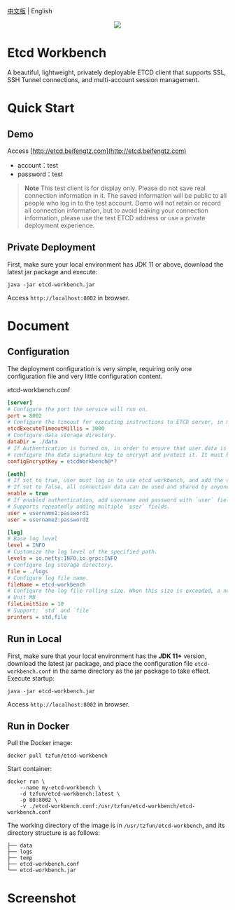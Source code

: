 [中文版](./README_ZH.md) | English

<div align=center>
<img src=web/design/logo.png/>
</div>

# Etcd Workbench

A beautiful, lightweight, privately deployable ETCD client that supports SSL, SSH Tunnel connections, and multi-account session management.

# Quick Start

## Demo

Access [http://etcd.beifengtz.com](http://etcd.beifengtz.com)

* account：test
* password：test

> **Note** This test client is for display only. Please do not save real connection information in it. The saved information will be public to all people who log in to the test account.
> Demo will not retain or record all connection information, but to avoid leaking your connection information, please use the test ETCD address or use a private deployment experience.

## Private Deployment

First, make sure your local environment has JDK 11 or above, download the latest jar package and execute:

```shell
java -jar etcd-workbench.jar
```

Access `http://localhost:8002` in browser.

# Document

## Configuration

The deployment configuration is very simple, requiring only one configuration file and very little configuration content.

etcd-workbench.conf
```ini
[server]
# Configure the port the service will run on.
port = 8002
# Configure the timeout for executing instructions to ETCD server, in milliseconds.
etcdExecuteTimeoutMillis = 3000
# Configure data storage directory.
dataDir = ./data
# If Authentication is turned on, in order to ensure that user data is not easily cracked,
# configure the data signature key to encrypt and protect it. It must be 16 characters.
configEncryptKey = etcdWorkbench@*?

[auth]
# If set to true, user must log in to use etcd workbench, and add the user field to configure the user.
# If set to false, all connection data can be used and shared by anyone!!!
enable = true
# If enabled authentication, add username and password with `user` field.
# Supports repeatedly adding multiple `user` fields.
user = username1:password1
user = username2:password2

[log]
# Base log level
level = INFO
# Customize the log level of the specified path.
levels = io.netty:INFO,io.grpc:INFO
# Configure log storage directory.
file = ./logs
# Configure log file name.
fileName = etcd-workbench
# Configure the log file rolling size. When this size is exceeded, a new file will be created to store the log.
# Unit MB
fileLimitSize = 10
# Support: `std` and `file`
printers = std,file
```

## Run in Local

First, make sure that your local environment has the **JDK 11+** version, download the latest jar package, and place the configuration file `etcd-workbench.conf` in the same directory as the jar package to take effect. Execute startup:

```shell
java -jar etcd-workbench.jar
```

Access `http://localhost:8002` in browser.

## Run in Docker

Pull the Docker image:

```shell
docker pull tzfun/etcd-workbench
```

Start container:

```shell
docker run \
    --name my-etcd-workbench \
    -d tzfun/etcd-workbench:latest \
    -p 80:8002 \
    -v ./etcd-workbench.conf:/usr/tzfun/etcd-workbench/etcd-workbench.conf
```

The working directory of the image is in `/usr/tzfun/etcd-workbench`, and its directory structure is as follows:

```
├── data
├── logs
├── temp
├── etcd-workbench.conf
└── etcd-workbench.jar
```

# Screenshot